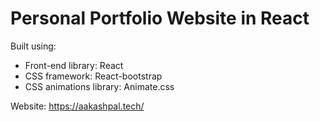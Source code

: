 # Personal Portfolio Website in React

Built using:

-   Front-end library: React
-   CSS framework: React-bootstrap
-   CSS animations library: Animate.css

Website: https://aakashpal.tech/
